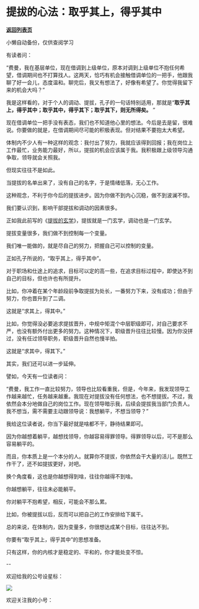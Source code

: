 # 提拔的心法：取乎其上，得乎其中

[**返回列表页**](/gzh/费曼的小茶馆)

小懒自动备份，仅供查阅学习

有读者问：

“费曼，我在基层单位，现在借调到上级单位，原本对调到上级单位不抱任何希望，借调期间也不打算找人。这两天，恰巧有机会接触借调单位的一把手，他跟我聊了好一会儿，态度温和。聊完后，我又有想法了，好像有希望了。你觉得我留下来的机会大吗？”

我是这样看的，对于个人的调动、提拔，孔子的一句话特别适用，那就是“**取乎其上，得乎其中；取乎其中，得乎其下；取乎其下，则无所得矣。** ”

现在借调单位一把手没有表态，我们也不知道他心里的想法。今后是去是留，很难说。你要做的就是，在借调期间尽可能的积极表现。但对结果不要抱太大希望。  

体制内不少人有一种这样的观念：我付出了努力，我就应该得到回报；我在岗位上工作最忙，业务能力最好，所以，提拔的机会应该属于我。我积极跟上级领导沟通争取，领导就会关照我。

但现实往往不是如此。

当提拔的名单出来了，没有自己的名字，于是情绪低落，无心工作。

这种观念，不利于你今后的提拔进步。因为你做不到内心沉稳，做不到波澜不惊。

我们要认识到，影响干部提拔和调动的因素很多。  

正如我此前写的《[提拔的玄学](http://mp.weixin.qq.com/s?__biz=MzkzMDM0NzA3Mw==&mid=2247488288&idx=1&sn=aacb92eb82cad8f45f5ebc9fb59bb76b&chksm=c27af20ef50d7b1806f75390966a74030f6e7ef3b4e730255b3a0f150b12f9674ef1ea5fe4d2&scene=21#wechat_redirect)》，提拔就是一门玄学，调动也是一门玄学。  

提拔变量很多，我们做不到控制每一个变量。  

我们唯一能做的，就是尽自己的努力，把握自己可以控制的变量。  

正如孔子所说的，“取乎其上，得乎其中”。  

对于职场和仕途上的追求，目标可以定的高一些，在追求目标过程中，即使达不到自己的目标，但也许也有所提升。

比如，你冲着在某个年龄段前争取提拔为处长，一番努力下来，没有成功；但由于努力，你也晋升到了二调。

这就是“求其上，得其中。”  

比如，你觉得没必要追求提拔晋升，中规中矩混个中层职级即可，对自己要求不严，也没有额外付出更多的努力。这种情况下，职级晋升往往比较慢。因为你没拼过，没有任过领导职务，职级晋升自然也慢半拍。

这就是“求其中，得其下。”

其实，我们还可以进一步延伸。  

譬如，今天有一位读者问：

“费曼，我工作一直比较努力，领导也比较看重我，但是，今年来，我发现领导工作越来越忙，任务越来越重。我现在对提拔没有任何想法，也不想提拔。不过，我依然会本分地做自己的岗位工作。现在领导暗示我，后续会提拔我当部门负责人。我不想当，需不需要主动跟领导说：我想躺平，不想当领导？”  

我给这位读者说，你当下最好就是啥都不干，静待结果即可。  

因为你越想着躺平，越想找领导，你越容易得罪领导。得罪领导以后，可不是那么容易躺平的。  

而且，你本质上是一个本分的人。就算你不提拔，你依然会干大量的活儿。既然工作干了，还不如提拔更好，对吧。

换个角度看，这也是你越想得到啥，往往你越得不到啥。  

你越想躺平，往往未必能躺平。

你对躺平不抱希望，相反，可能会不那么累。

比如，你被提拔以后，反而可以把自己的工作安排给下属干。

总的来说，在体制内，因为变量多，你很想达成某个目标，往往达不到。  

你要有“取乎其上，得乎其中”的思想准备。

只有这样，你的内核才是稳定的、平和的，你才能处变不惊。

\--  

欢迎给我的公号设星标：  

![](https://mmbiz.qpic.cn/mmbiz_jpg/4ufdCXwkRAod3AMxVicia6Yyhr184eMJXv2rlXMhia5o7YMc9J6tJ7vjb4ia0hgwBJCbaLQERrBzOTaQqS14KQukaA/640?wx_fmt=jpeg&from;=appmsg)

欢迎关注我的小号：  

